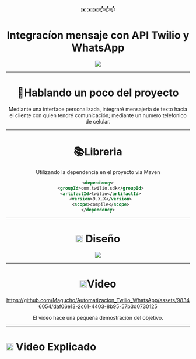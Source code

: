 <html>
  
<div align="center">
  ✉️✉️✉️📫📫📫
<h1>Integracíon mensaje con API Twilio y WhatsApp</h1>
  <img src="https://github.com/Magucho/Automatizacion_Twilio_WhatsApp/assets/98346054/1208731e-f780-45ef-add8-b1355866471c">
</div>


 --- 
<div align="center">
<h1>📜Hablando un poco del proyecto</h1>
<p>Mediante una interface personalizada, integraré mensajeria de texto hacia el cliente con quien tendré comunicación; mediante un numero telefonico de celular.</p>
</div>

---
<div align="center">
  <h1>📚Libreria</h1>
  <p>Utilizando la dependencia en el proyecto via Maven </p>
  
```xml
<dependency>
  <groupId>com.twilio.sdk</groupId>
  <artifactId>twilio</artifactId>
  <version>9.X.X</version>
  <scope>compile</scope>
</dependency>
```
</div>

---
<div align="center">
  <h1>
    <img src="https://github.com/Magucho/Automatizacion_Twilio_WhatsApp/assets/98346054/87c29bda-ecd1-46c7-a25f-839e28c11d8a" width=20 height="20">
    Diseño</h1>
<img src="https://github.com/Magucho/Automatizacion_Twilio_WhatsApp/assets/98346054/5f9d3982-1728-4e34-920a-e428e37cbedd">
</div>

---
<div align="center">
  <h1> <img src="https://github.com/Magucho/Automatizacion_Twilio_WhatsApp/assets/98346054/c9c34f7a-cec2-4c66-b357-29642909a474" width=20 height="20">Video </h1>


https://github.com/Magucho/Automatizacion_Twilio_WhatsApp/assets/98346054/daf06e13-2c61-4403-8b95-57b3d0730125  
<p>El video hace una pequeña demostración del objetivo.</p>
</div>

---
<div>
  <h1> <img src="https://github.com/Magucho/Automatizacion_Twilio_WhatsApp/assets/98346054/e631a659-4355-4b6a-8468-a0b1b77aade9" width=20 height="20"> Video Explicado</h1>
</div>

</html>
